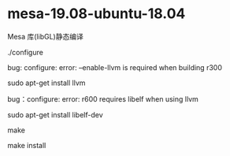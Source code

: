 # mesa-19.08-ubuntu-18.04


Mesa 库(libGL)静态编译

./configure

bug: configure: error: –enable-llvm is required when building r300


sudo apt-get install llvm

bug：configure: error: r600 requires libelf when using llvm

sudo apt-get install libelf-dev


make

make install 
